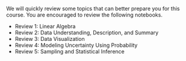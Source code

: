 We will quickly review some topics that can better prepare you for this course. You are encouraged to review the following notebooks.

- Review 1: Linear Algebra
- Review 2: Data Understanding, Description, and Summary
- Review 3: Data Visualization
- Review 4: Modeling Uncertainty Using Probability
- Review 5: Sampling and Statistical Inference

